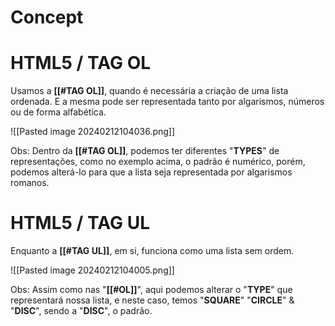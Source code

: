 # Concept

> 

# HTML5 / TAG OL

Usamos a **[[#TAG OL]]**, quando é necessária a criação de uma lista ordenada. E a mesma pode ser representada tanto por algarismos, números ou de forma alfabética.

![[Pasted image 20240212104036.png]]

Obs:  Dentro da **[[#TAG OL]]**, podemos ter diferentes "**TYPES**" de representações, como no exemplo acima, o padrão é numérico, porém, podemos alterá-lo para que a lista seja representada por algarismos romanos.

# HTML5 / TAG UL

Enquanto a **[[#TAG UL]]**, em si, funciona como uma lista sem ordem. 

![[Pasted image 20240212104005.png]]

Obs: Assim como nas "**[[#OL]]**", aqui podemos alterar o "**TYPE**" que representará nossa lista, e neste caso, temos "**SQUARE**" "**CIRCLE**" & "**DISC**", sendo a "**DISC**", o padrão.